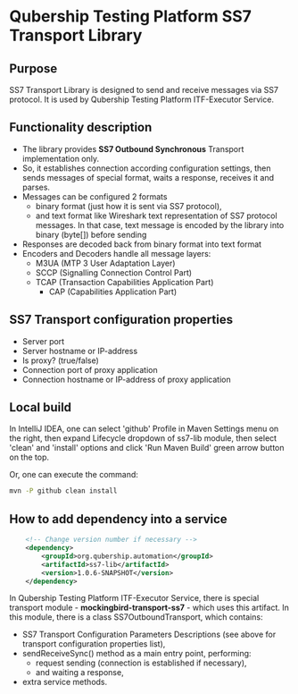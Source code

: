 # Qubership Testing Platform SS7 Transport Library

## Purpose
SS7 Transport Library is designed to send and receive messages via SS7 protocol.
It is used by Qubership Testing Platform ITF-Executor Service.

## Functionality description

- The library provides **SS7 Outbound Synchronous** Transport implementation only. 
- So, it establishes connection according configuration settings, then sends messages of special format, waits a response, receives it and parses.
- Messages can be configured 2 formats
  - binary format (just how it is sent via SS7 protocol),
  - and text format like Wireshark text representation of SS7 protocol messages. In that case, text message is encoded by the library into binary (byte[]) before sending
- Responses are decoded back from binary format into text format
- Encoders and Decoders handle all message layers: 
  - M3UA (MTP 3 User Adaptation Layer)
  - SCCP (Signalling Connection Control Part)
  - TCAP (Transaction Capabilities Application Part)
    - CAP (Capabilities Application Part)

## SS7 Transport configuration properties

- Server port
- Server hostname or IP-address
- Is proxy? (true/false)
- Connection port of proxy application
- Connection hostname or IP-address of proxy application

## Local build

In IntelliJ IDEA, one can select 'github' Profile in Maven Settings menu on the right, then expand Lifecycle dropdown of ss7-lib module, then select 'clean' and 'install' options and click 'Run Maven Build' green arrow button on the top.

Or, one can execute the command:
```bash
mvn -P github clean install
```

## How to add dependency into a service
```xml
    <!-- Change version number if necessary -->
    <dependency>
        <groupId>org.qubership.automation</groupId>
        <artifactId>ss7-lib</artifactId>
        <version>1.0.6-SNAPSHOT</version>
    </dependency>
```

In Qubership Testing Platform ITF-Executor Service, there is special transport module - **mockingbird-transport-ss7** - which uses this artifact.
In this module, there is a class SS7OutboundTransport, which contains:
- SS7 Transport Configuration Parameters Descriptions (see above for transport configuration properties list),
- sendReceiveSync() method as a main entry point, performing:
  - request sending (connection is established if necessary),
  - and waiting a response,
- extra service methods.
